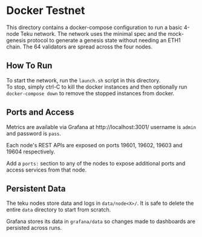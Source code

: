 Docker Testnet
==============

This directory contains a docker-compose configuration to run a basic 4-node Teku network.
The network uses the minimal spec and the mock-genesis protocol to generate a genesis state without 
needing an ETH1 chain.  The 64 validators are spread across the four nodes.


How To Run
----------

To start the network, run the `launch.sh` script in this directory.  
To stop, simply ctrl-C to kill the docker instances and then optionally run `docker-compose down` to remove the stopped instances from docker.


Ports and Access
----------------

Metrics are available via Grafana at http://localhost:3001/ username is `admin` and password is `pass`.

Each node's REST APIs are exposed on ports 19601, 19602, 19603 and 19604 respectively.

Add a `ports:` section to any of the nodes to expose additional ports and access services from that node.

Persistent Data
---------------

The teku nodes store data and logs in `data/node<X>/`. It is safe to delete the entire `data` directory to start from scratch.

Grafana stores its data in `grafana/data` so changes made to dashboards are persisted across runs.
